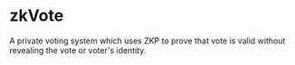 # zkVote
A private voting system which uses ZKP to prove that vote is valid without revealing the vote or voter's identity.

